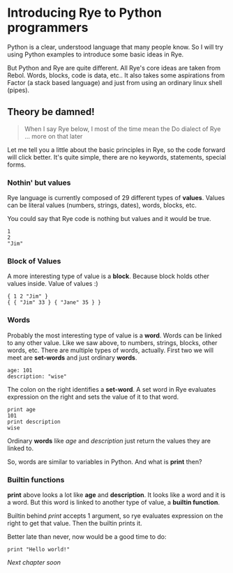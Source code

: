 # Introducing Rye to Python programmers

Python is a clear, understood language that many people know. So I will try using Python examples to introduce some basic ideas in Rye.

But Python and Rye are quite different. All Rye's core ideas are taken from Rebol. Words, blocks, code is data, etc.. 
It also takes some aspirations from Factor (a stack based language) and just from using an ordinary linux shell (pipes). 

## Theory be damned!

>When I say Rye below, I most of the time mean the Do dialect of Rye ... more on that later

Let me tell you a little about the basic principles in Rye, so the code forward will click better. It's quite simple, there are no
keywords, statements, special forms.

### Nothin' but values

Rye language is currently composed of 29 different types of __values__. Values can be literal values (numbers, strings, dates), words, blocks, etc.

You could say that Rye code is nothing but values and it would be true.

```factor
1
2
"Jim"
```

### Block of Values

A more interesting type of value is a __block__. Because block holds other values inside. Value of values :)

```factor
{ 1 2 "Jim" }
{ { "Jim" 33 } { "Jane" 35 } }
```

### Words

Probably the most interesting type of value is a __word__. Words can be linked to any other value. Like we saw above, 
to numbers, strings, blocks, other words, etc. There are multiple types of words, actually. First two we will meet
are __set-words__ and just ordinary __words__.

```factor
age: 101
description: "wise"
```
The colon on the right identifies a __set-word__. A set word in Rye evaluates expression on the right and
sets the value of it to that word.

```factor
print age
101
print description
wise
```
Ordinary __words__ like _age_ and _description_ just return the values they are linked to. 

So, words are similar to variables in Python. And what is __print__ then?

### Builtin functions

__print__ above looks a lot like __age__ and __description__. It looks like a word and it is a word. But this word is 
linked to another type of value, a __builtin function__. 

Builtin behind _print_ accepts 1 argument, so rye evaluates expression on the right to get that value. Then the builtin 
prints it.

Better late than never, now would be a good time to do:

```factor
print "Hello world!"
```

_Next chapter soon_ 
